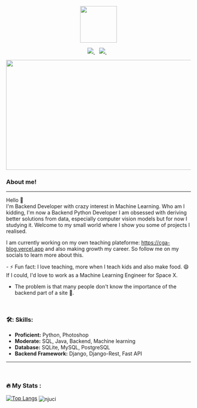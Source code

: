 <div id="header" align="center">
 <img src="https://media.giphy.com/media/bAQH7WXKqtIBrPs7sR/giphy.gif" width="100"/>
</div>

 <p align="center">
 <a href="https://twitter.com/DestinBir">
    <img src="https://img.shields.io/badge/Twitter-1DA1F2?style=for-the-badge&logo=twitter&logoColor=white" />
  </a>&nbsp;&nbsp;
 <a href="https://www.linkedin.com/in/destin-biringanine-62654822b/">
    <img src="https://img.shields.io/badge/linkedin-%230077B5.svg?&style=for-the-badge&logo=linkedin&logoColor=white" />
  </a>&nbsp;&nbsp;
 </p>

<div align="center">
  <img src="https://media1.giphy.com/media/wLNuW1tCKRiPmDV5Y4/giphy.gif?cid=ecf05e47od7dyactuj4ihqovl2roz30ilug6vvjag8w7sw9p&rid=giphy.gif&ct=g" width="600" height="300"/>
</div>


### About me!
---
Hello 👋
 </br>
 I'm Backend Developer with crazy interest in Machine Learning.
 Who am I kidding, I'm now a Backend Python Developer 
 I am obsessed with deriving better solutions from data, especially computer vision models but for now I studying it.
 Welcome to my small world where I show you some of projects I realised.

 I am currently working on my own teaching plateforme: https://cga-blog.vercel.app and also making growth my career.
 So follow me on my socials to learn more about this.
</p>
 - ⚡ Fun fact: I love teaching, more when I teach kids and also make food. 😄If I could, I'd love to work as a Machine Learning Engineer for Space X. 
 </p>
 
 - The problem is that many people don't know the importance of the backend part of a site 🤔.
</br>


### 🛠️: Skills:
- **Proficient:** Python, Photoshop
- **Moderate:** SQL, Java, Backend, Machine learning
- **Database:** SQLite, MySQL, PostgreSQL
- **Backend Framework:** Django, Django-Rest, Fast API

---
<div>
</div>


</br>

### :fire: My Stats :
[![Top Langs](https://github-readme-stats.vercel.app/api/top-langs/?username=DestinBir&size_weight=0.5&count_weight=0.5)](https://github.com/anuraghazra/github-readme-stats)
<img align="center" src="https://github-readme-streak-stats.herokuapp.com/?user=DestinBir&" alt="njuci" />

</br>
 

